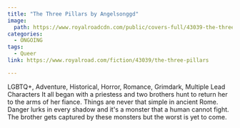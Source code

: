 ```yaml
---
title: "The Three Pillars by Angelsonggd"
image:
  path: https://www.royalroadcdn.com/public/covers-full/43039-the-three-pillars.jpg
categories:
  - ONGOING
tags:
  - Queer
link: https://www.royalroad.com/fiction/43039/the-three-pillars

---
```

LGBTQ+, Adventure, Historical, Horror, Romance, Grimdark, Multiple Lead Characters
It all began with a priestess and two brothers hunt to return her to the arms of her fiance. Things are never that simple in ancient Rome. Danger lurks in every shadow and it's a monster that a human cannot fight. The brother gets captured by these monsters but the worst is yet to come.

